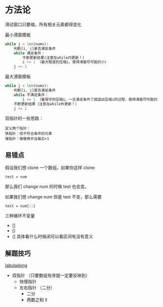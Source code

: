 # 方法论


滑动窗口只要缩，所有相关元素都得变化


最小滑窗模板

```python
while j < len(nums):
    判断[i, j]是否满足条件
    while 满足条件：
        不断更新结果(注意在while内更新！)
        i += 1 （最大程度的压缩i，使得滑窗尽可能的小）
    j += 1
```

最大滑窗模板

```python
while j < len(nums):
    判断[i, j]是否满足条件
    while 不满足条件：
        i += 1 （最保守的压缩i，一旦满足条件了就退出压缩i的过程，使得滑窗尽可能的大）
    不断更新结果（注意在while外更新！）
    j += 1

```


双指针的一些思路：
```
定义两个指针：
快指针：找不符合条件的元素
慢指针：做替换并且最后+1
```



## 易错点

假设我们想 clone 一个数组。如果你这样 clone:
```
test = num
```
那么我们 change num 的时候 test 也会变。

如果我们想 change num 但是 test 不变，那么需要

```
test = num[::]
```

三种循环不变量
- []
- [)
- (]
具体看什么时候闭可以看区间有没有意义

## 解题技巧
[labuladong](https://labuladong.gitee.io/algo/di-ling-zh-bfe1b/shuang-zhi-fa4bd/)
- 双指针 （只要数组有序就一定要反映到）
  - 快慢指针
  - 左右指针 （二分）
    - 二分
    - 两数之和 II
  
  
